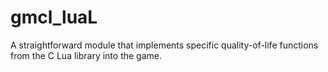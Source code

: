 # gmcl_luaL
A straightforward module that implements specific quality-of-life functions from the C Lua library into the game.

